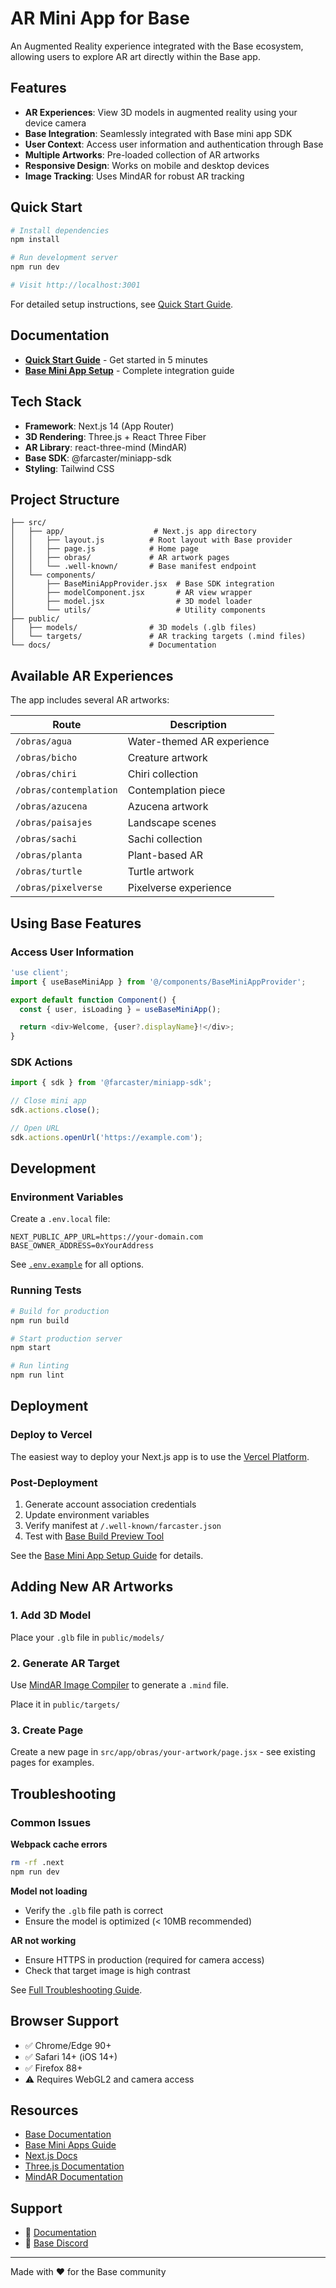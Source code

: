 # AR Mini App for Base

An Augmented Reality experience integrated with the Base ecosystem, allowing users to explore AR art directly within the Base app.

## Features

- **AR Experiences**: View 3D models in augmented reality using your device camera
- **Base Integration**: Seamlessly integrated with Base mini app SDK
- **User Context**: Access user information and authentication through Base
- **Multiple Artworks**: Pre-loaded collection of AR artworks
- **Responsive Design**: Works on mobile and desktop devices
- **Image Tracking**: Uses MindAR for robust AR tracking

## Quick Start

```bash
# Install dependencies
npm install

# Run development server
npm run dev

# Visit http://localhost:3001
```

For detailed setup instructions, see [Quick Start Guide](./docs/QUICKSTART.md).

## Documentation

- **[Quick Start Guide](./docs/QUICKSTART.md)** - Get started in 5 minutes
- **[Base Mini App Setup](./docs/BASE_MINI_APP_SETUP.md)** - Complete integration guide

## Tech Stack

- **Framework**: Next.js 14 (App Router)
- **3D Rendering**: Three.js + React Three Fiber
- **AR Library**: react-three-mind (MindAR)
- **Base SDK**: @farcaster/miniapp-sdk
- **Styling**: Tailwind CSS

## Project Structure

```
├── src/
│   ├── app/                    # Next.js app directory
│   │   ├── layout.js          # Root layout with Base provider
│   │   ├── page.js            # Home page
│   │   ├── obras/             # AR artwork pages
│   │   └── .well-known/       # Base manifest endpoint
│   └── components/
│       ├── BaseMiniAppProvider.jsx  # Base SDK integration
│       ├── modelComponent.jsx       # AR view wrapper
│       ├── model.jsx                # 3D model loader
│       └── utils/                   # Utility components
├── public/
│   ├── models/                # 3D models (.glb files)
│   └── targets/               # AR tracking targets (.mind files)
└── docs/                      # Documentation
```

## Available AR Experiences

The app includes several AR artworks:

| Route | Description |
|-------|-------------|
| `/obras/agua` | Water-themed AR experience |
| `/obras/bicho` | Creature artwork |
| `/obras/chiri` | Chiri collection |
| `/obras/contemplation` | Contemplation piece |
| `/obras/azucena` | Azucena artwork |
| `/obras/paisajes` | Landscape scenes |
| `/obras/sachi` | Sachi collection |
| `/obras/planta` | Plant-based AR |
| `/obras/turtle` | Turtle artwork |
| `/obras/pixelverse` | Pixelverse experience |

## Using Base Features

### Access User Information

```javascript
'use client';
import { useBaseMiniApp } from '@/components/BaseMiniAppProvider';

export default function Component() {
  const { user, isLoading } = useBaseMiniApp();

  return <div>Welcome, {user?.displayName}!</div>;
}
```

### SDK Actions

```javascript
import { sdk } from '@farcaster/miniapp-sdk';

// Close mini app
sdk.actions.close();

// Open URL
sdk.actions.openUrl('https://example.com');
```

## Development

### Environment Variables

Create a `.env.local` file:

```env
NEXT_PUBLIC_APP_URL=https://your-domain.com
BASE_OWNER_ADDRESS=0xYourAddress
```

See [`.env.example`](./.env.example) for all options.

### Running Tests

```bash
# Build for production
npm run build

# Start production server
npm start

# Run linting
npm run lint
```

## Deployment

### Deploy to Vercel

The easiest way to deploy your Next.js app is to use the [Vercel Platform](https://vercel.com/new).

### Post-Deployment

1. Generate account association credentials
2. Update environment variables
3. Verify manifest at `/.well-known/farcaster.json`
4. Test with [Base Build Preview Tool](https://base.org/build/preview)

See the [Base Mini App Setup Guide](./docs/BASE_MINI_APP_SETUP.md) for details.

## Adding New AR Artworks

### 1. Add 3D Model

Place your `.glb` file in `public/models/`

### 2. Generate AR Target

Use [MindAR Image Compiler](https://hiukim.github.io/mind-ar-js-doc/tools/compile) to generate a `.mind` file.

Place it in `public/targets/`

### 3. Create Page

Create a new page in `src/app/obras/your-artwork/page.jsx` - see existing pages for examples.

## Troubleshooting

### Common Issues

**Webpack cache errors**
```bash
rm -rf .next
npm run dev
```

**Model not loading**
- Verify the `.glb` file path is correct
- Ensure the model is optimized (< 10MB recommended)

**AR not working**
- Ensure HTTPS in production (required for camera access)
- Check that target image is high contrast

See [Full Troubleshooting Guide](./docs/BASE_MINI_APP_SETUP.md#troubleshooting).

## Browser Support

- ✅ Chrome/Edge 90+
- ✅ Safari 14+ (iOS 14+)
- ✅ Firefox 88+
- ⚠️ Requires WebGL2 and camera access

## Resources

- [Base Documentation](https://docs.base.org/)
- [Base Mini Apps Guide](https://docs.base.org/mini-apps/)
- [Next.js Docs](https://nextjs.org/docs)
- [Three.js Documentation](https://threejs.org/docs/)
- [MindAR Documentation](https://hiukim.github.io/mind-ar-js-doc/)

## Support

- 📖 [Documentation](./docs/)
- 💬 [Base Discord](https://discord.gg/base)

---

Made with ❤️ for the Base community

